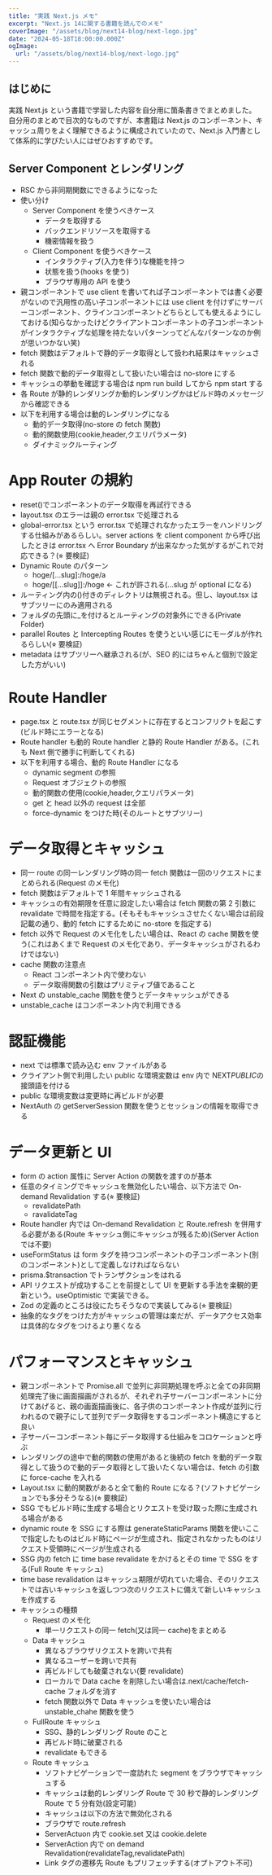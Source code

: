 ```yaml
---
title: "実践 Next.js メモ"
excerpt: "Next.js 14に関する書籍を読んでのメモ"
coverImage: "/assets/blog/next14-blog/next-logo.jpg"
date: "2024-05-18T18:00:00.000Z"
ogImage:
  url: "/assets/blog/next14-blog/next-logo.jpg"
---
```


## はじめに

実践 Next.js という書籍で学習した内容を自分用に箇条書きでまとめました。  
自分用のまとめで目次的なものですが、本書籍は Next.js のコンポーネント、キャッシュ周りをよく理解できるように構成されていたので、Next.js 入門書として体系的に学びたい人にはぜひおすすめです。

## Server Component とレンダリング

- RSC から非同期関数にできるようになった
- 使い分け
  - Server Component を使うべきケース
    - データを取得する
    - バックエンドリソースを取得する
    - 機密情報を扱う
  - Client Component を使うべきケース
    - インタラクティブ(入力を伴う)な機能を持つ
    - 状態を扱う(hooks を使う)
    - ブラウザ専用の API を使う
- 親コンポーネントで use client を書いてれば子コンポーネントでは書く必要がないので汎用性の高い子コンポーネントには use client を付けずにサーバーコンポーネント、クラインコンポーネントどちらとしても使えるようにしておける(知らなかったけどクライアントコンポーネントの子コンポーネントがインタラクティブな処理を持たないパターンってどんなパターンなのか例が思いつかない笑)
- fetch 関数はデフォルトで静的データ取得として扱われ結果はキャッシュされる
- fetch 関数で動的データ取得として扱いたい場合は no-store にする
- キャッシュの挙動を確認する場合は npm run build してから npm start する
- 各 Route が静的レンダリングか動的レンダリングかはビルド時のメッセージから確認できる
- 以下を利用する場合は動的レンダリングになる
  - 動的データ取得(no-store の fetch 関数)
  - 動的関数使用(cookie,header,クエリパラメータ)
  - ダイナミックルーティング

# App Router の規約

- reset()でコンポーネントのデータ取得を再試行できる
- layout.tsx のエラーは親の error.tsx で処理される
- global-error.tsx という error.tsx で処理されなかったエラーをハンドリングする仕組みがあるらしい。server actions を client component から呼び出したときは error.tsx へ Error Boundary が出来なかった気がするがこれで対応できる？(⭐︎ 要検証)
- Dynamic Route のパターン
  - hoge/[…slug]:/hoge/a
  - hoge/[[…slug]]:/hoge ← これが許される(…slug が optional になる)
- ルーティング内の()付きのディレクトリは無視される。但し、layout.tsx はサブツリーにのみ適用される
- フォルダの先頭に\_を付けるとルーティングの対象外にできる(Private Folder)
- parallel Routes と Intercepting Routes を使うといい感じにモーダルが作れるらしい(⭐︎ 要検証)
- metadata はサブツリーへ継承される(が、SEO 的にはちゃんと個別で設定した方がいい)

# Route Handler

- page.tsx と route.tsx が同じセグメントに存在するとコンフリクトを起こす(ビルド時にエラーとなる)
- Route handler も動的 Route handler と静的 Route Handler がある。(これも Next 側で勝手に判断してくれる)
- 以下を利用する場合、動的 Route Handler になる
  - dynamic segment の参照
  - Request オブジェクトの参照
  - 動的関数の使用(cookie,header,クエリパラメータ)
  - get と head 以外の request は全部
  - force-dynamic をつけた時(そのルートとサブツリー)

# データ取得とキャッシュ

- 同一 route の同一レンダリング時の同一 fetch 関数は一回のリクエストにまとめられる(Request のメモ化)
- fetch 関数はデフォルトで 1 年間キャッシュされる
- キャッシュの有効期限を任意に設定したい場合は fetch 関数の第 2 引数に revalidate で時間を指定する。(そもそもキャッシュさせたくない場合は前段記載の通り、動的 fetch にするために no-store を指定する)
- fetch 以外で Request のメモ化をしたい場合は、React の cache 関数を使う(これはあくまで Request のメモ化であり、データキャッシュがされるわけではない)
- cache 関数の注意点
  - React コンポーネント内で使わない
  - データ取得関数の引数はプリミティブ値であること
- Next の unstable_cache 関数を使うとデータキャッシュができる
- unstable_cache はコンポーネント内で利用できる

# 認証機能

- next では標準で読み込む env ファイルがある
- クライアント側で利用したい public な環境変数は env 内で NEXT*PUBLIC*の接頭語を付ける
- public な環境変数は変更時に再ビルドが必要
- NextAuth の getServerSession 関数を使うとセッションの情報を取得できる

# データ更新と UI

- form の action 属性に Server Action の関数を渡すのが基本
- 任意のタイミングでキャッシュを無効化したい場合、以下方法で On-demand Revalidation する(⭐︎ 要検証)
  - revalidatePath
  - ravalidateTag
- Route handler 内では On-demand Revalidation と Route.refresh を併用する必要がある(Route キャッシュ側にキャッシュが残るため)(Server Action では不要)
- useFormStatus は form タグを持つコンポーネントの子コンポーネント(別のコンポーネント)として定義しなければならない
- prisma.$transaction でトランザクションをはれる
- API リクエストが成功することを前提として UI を更新する手法を楽観的更新という。useOptimistic で実装できる。
- Zod の定義のところは役にたちそうなので実装してみる(⭐︎ 要検証)
- 抽象的なタグをつけた方がキャッシュの管理は楽だが、データアクセス効率は具体的なタグをつけるより悪くなる

# パフォーマンスとキャッシュ

- 親コンポーネントで Promise.all で並列に非同期処理を呼ぶと全ての非同期処理完了後に画面描画がされるが、それぞれ子サーバーコンポーネントに分けてあげると、親の画面描画後に、各子供のコンポーネント作成が並列に行われるので親子にして並列でデータ取得をするコンポーネント構造にすると良い
- 子サーバーコンポーネント毎にデータ取得する仕組みをコロケーションと呼ぶ
- レンダリングの途中で動的関数の使用があると後続の fetch を動的データ取得として扱うので動的データ取得として扱いたくない場合は、fetch の引数に force-cache を入れる
- Layout.tsx に動的関数があると全て動的 Route になる？(ソフトナビゲーションでも多分そうなる)(⭐︎ 要検証)
- SSG でもビルド時に生成する場合とリクエストを受け取った際に生成される場合がある
- dynamic route を SSG にする際は generateStaticParams 関数を使いここで指定したものはビルド時にページが生成され、指定されなかったものはリクエスト受領時にページが生成される
- SSG 内の fetch に time base revalidate をかけるとその time で SSG をする(Full Route キャッシュ)
- time base revalidation はキャッシュ期限が切れていた場合、そのリクエストでは古いキャッシュを返しつつ次のリクエストに備えて新しいキャッシュを作成する
- キャッシュの種類
  - Request のメモ化
    - 単一リクエストの同一 fetch(又は同一 cache)をまとめる
  - Data キャッシュ
    - 異なるブラウザリクエストを跨いで共有
    - 異なるユーザーを跨いで共有
    - 再ビルドしても破棄されない(要 revalidate)
    - ローカルで Data cache を削除したい場合は.next/cache/fetch-cache フォルダを消す
    - fetch 関数以外で Data キャッシュを使いたい場合は unstable_chahe 関数を使う
  - FullRoute キャッシュ
    - SSG、静的レンダリング Route のこと
    - 再ビルド時に破棄される
    - revalidate もできる
  - Route キャッシュ
    - ソフトナビゲーションで一度訪れた segment をブラウザでキャッシュする
    - キャッシュは動的レンダリング Route で 30 秒で静的レンダリング Route で 5 分有効(設定可能)
    - キャッシュは以下の方法で無効化される
    - ブラウザで route.refresh
    - ServerActuon 内で cookie.set 又は cookie.delete
    - ServerAction 内で on demand Revalidation(revalidateTag,revalidatePath)
    - Link タグの遷移先 Route もプリフェッチする(オプトアウト不可)
